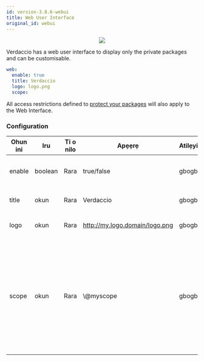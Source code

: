 ```yaml
---
id: version-3.8.6-webui
title: Web User Interface
original_id: webui
---
```


<p align="center"><img src="https://github.com/verdaccio/verdaccio/blob/master/assets/gif/verdaccio_big_30.gif?raw=true"></p>

Verdaccio has a web user interface to display only the private packages and can be customisable.

```yaml
web:
  enable: true
  title: Verdaccio
  logo: logo.png
  scope:
```

All access restrictions defined to [protect your packages](protect-your-dependencies.md) will also apply to the Web Interface.

### Configuration

| Ohun ini | Iru     | Ti o nilo | Apẹẹrẹ                         | Atilẹyin | Apejuwe                                                                                                                                              |
| -------- | ------- | --------- | ------------------------------ | -------- | ---------------------------------------------------------------------------------------------------------------------------------------------------- |
| enable   | boolean | Rara      | true/false                     | gbogbo   | allow to display the web interface                                                                                                                   |
| title    | okun    | Rara      | Verdaccio                      | gbogbo   | HTML head title description                                                                                                                          |
| logo     | okun    | Rara      | http://my.logo.domain/logo.png | gbogbo   | a URI where logo is located                                                                                                                          |
| scope    | okun    | Rara      | \\@myscope                   | gbogbo   | If you're using this registry for a specific module scope, specify that scope to set it in the webui instructions header (note: escape @ with \\@) |